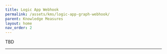 ```yaml
---
title: Logic App Webhook
permalink: /assets/kms/logic-app-graph-webhook/
parent: Knowledge Measures
layout: home
nav_order: 2
---
```


TBD

----
